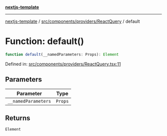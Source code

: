 [**nextjs-template**](../../../../../README.md)

---

[nextjs-template](../../../../../README.md) / [src/components/providers/ReactQuery](../README.md) / default

# Function: default()

```ts
function default(__namedParameters: Props): Element
```

Defined in: [src/components/providers/ReactQuery.tsx:11](https://github.com/Its-Satyajit/nextjs-template/blob/a020f2e64682696d16eea8be5c54d400aa09764e/src/components/providers/ReactQuery.tsx#L11)

## Parameters

| Parameter           | Type    |
| ------------------- | ------- |
| `__namedParameters` | `Props` |

## Returns

`Element`
